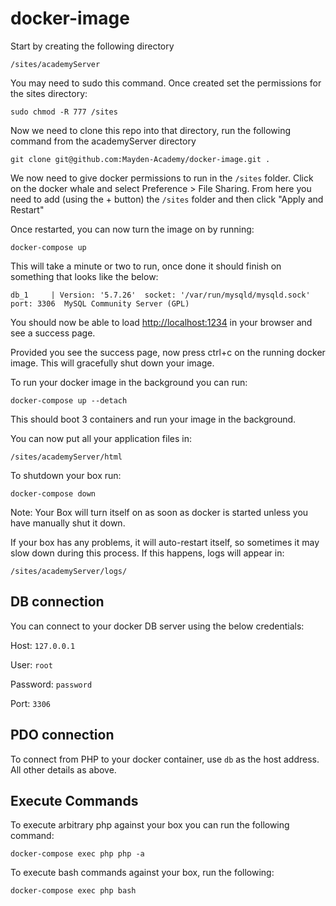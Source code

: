 # docker-image

Start by creating the following directory

```
/sites/academyServer
```

You may need to sudo this command. Once created set the permissions for the sites directory:

```
sudo chmod -R 777 /sites
```

Now we need to clone this repo into that directory, run the following command from the academyServer directory

```
git clone git@github.com:Mayden-Academy/docker-image.git .
```

We now need to give docker permissions to run in the `/sites` folder. Click on the docker whale and select Preference > File Sharing. From here you need to add (using the + button) the `/sites` folder and then click "Apply and Restart"

Once restarted, you can now turn the image on by running:

```
docker-compose up
```

This will take a minute or two to run, once done it should finish on something that looks like the below:

```
db_1     | Version: '5.7.26'  socket: '/var/run/mysqld/mysqld.sock'  port: 3306  MySQL Community Server (GPL)
```

You should now be able to load [http://localhost:1234](http://localhost:1234) in your browser and see a success page.

Provided you see the success page, now press ctrl+c on the running docker image. This will gracefully shut down your image.

To run your docker image in the background you can run:

```
docker-compose up --detach
```

This should boot 3 containers and run your image in the background.

You can now put all your application files in:
```
/sites/academyServer/html
```

To shutdown your box run:
```
docker-compose down
```

Note: Your Box will turn itself on as soon as docker is started unless you have manually shut it down.

If your box has any problems, it will auto-restart itself, so sometimes it may slow down during this process. If this happens, logs will appear in:
```
/sites/academyServer/logs/
```

## DB connection

You can connect to your docker DB server using the below credentials:

Host: `127.0.0.1`

User: `root`

Password: `password`

Port: `3306`

## PDO connection

To connect from PHP to your docker container, use `db` as the host address.
All other details as above.

## Execute Commands

To execute arbitrary php against your box you can run the following command:

```
docker-compose exec php php -a
```

To execute bash commands against your box, run the following:

```
docker-compose exec php bash
```

